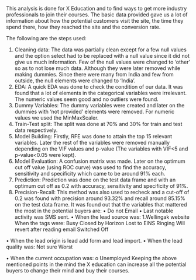 This analysis is done for X Education and to find ways to get more industry professionals to join their courses. The basic data provided gave us a lot of information about how the potential customers visit the site, the time they spend there, how they reached the site and the conversion rate.

The following are the steps used:

1. Cleaning data:
The data was partially clean except for a few null values and the option select had to be replaced with a null value since it did not give us much information. Few of the null values were changed to ‘other’ so as to not lose much data. Although they were later removed while making dummies. Since there were many from India and few from outside, the null elements were changed to ‘India’.
2. EDA:
A quick EDA was done to check the condition of our data. It was found that a lot of elements in the categorical variables were irrelevant. The numeric values seem good and no outliers were found.
3. Dummy Variables:
The dummy variables were created and later on the dummies with ‘not provided’ elements were removed. For numeric values we used the MinMaxScaler.
4. Train-Test split:
The split was done at 70% and 30% for train and test data respectively.
5. Model Building:
Firstly, RFE was done to attain the top 15 relevant variables. Later the rest of the variables were removed manually depending on the VIF values and p-value (The variables with VIF<5 and p-value<0.05 were kept).
6. Model Evaluation:
A confusion matrix was made. Later on the optimum cut off value (using ROC curve) was used to find the accuracy, sensitivity and specificity which came to be around 91% each.
7. Prediction:
Prediction was done on the test data frame and with an optimum cut off as 0.2 with accuracy, sensitivity and specificity of 91%.
8. Precision-Recall:
This method was also used to recheck and a cut-off of 0.2 was found with precision around 93.32% and recall around 85.15% on the test data frame.
It was found out that the variables that mattered the most in the potential buyers are:
• Do not Email
• Last notable activity was SMS sent.
• When the lead source was:
  1.Wellingak website
  When the tags were:
  Busy
  Closed by Horizon
  Lost to EINS
  Ringing
  Will revert after reading email
  Switched Off

• When the lead origin is lead add form and lead import.
• When the lead quality was:
  Not sure
  Worst

• When the current occupation was:
o Unemployed
Keeping the above mentioned points in the mind the X education can increase all the potential buyers to change their mind and buy their courses.
